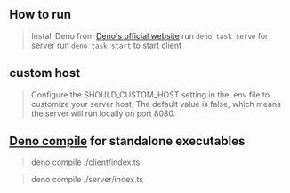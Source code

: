 ## How to run 
> Install Deno from [Deno's official website](https://deno.land/)
> run `deno task serve` for server
> run `deno task start` to start client

## custom host
>Configure the SHOULD_CUSTOM_HOST setting in the .env file to customize your server host. The default value is false, which means the server will run locally on port 8080.

## [Deno compile](https://docs.deno.com/runtime/manual/tools/compiler/) for standalone executables
>deno compile ./client/index.ts

>deno compile ./server/index.ts